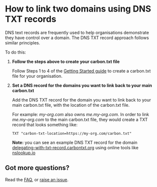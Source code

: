 # How to link two domains using DNS TXT records

DNS text records are frequently used to help organisations demonstrate they have control over a domain. The DNS TXT record approach follows similar principles.

To do this:

1. **Follow the steps above to create your carbon.txt file**

   Follow Steps 1 to 4 of the [Getting Started guide](/README.md#getting-started) to create a carbon.txt file for your organisation.

3. **Set a DNS record for the domains you want to link back to your main carbon.txt**

   Add the DNS TXT record for the domain you want to link back to your main carbon.txt file, with the location of the carbon.txt file.

   For example: _my-org.com_ also owns _me.my-org.com_. In order to link _me.my-org.com_ to the main carbon.txt file, they would create a TXT record that looks something like:

   ```DNS
   TXT "carbon-txt-location=https://my-org.com/carbon.txt"
   ```

   **Note:** you can see an example DNS TXT record for the domain [delegating-with-txt-record.carbontxt.org](https://delegating-with-txt-record.carbontxt.org) using online tools like [nslookup.io](https://www.nslookup.io/domains/delegating-with-txt-record.carbontxt.org/dns-records/txt/)

## Got more questions?

Read the [FAQ](/faq/FAQ.md), or [raise an issue](https://github.com/thegreenwebfoundation/carbon.txt/issues).
